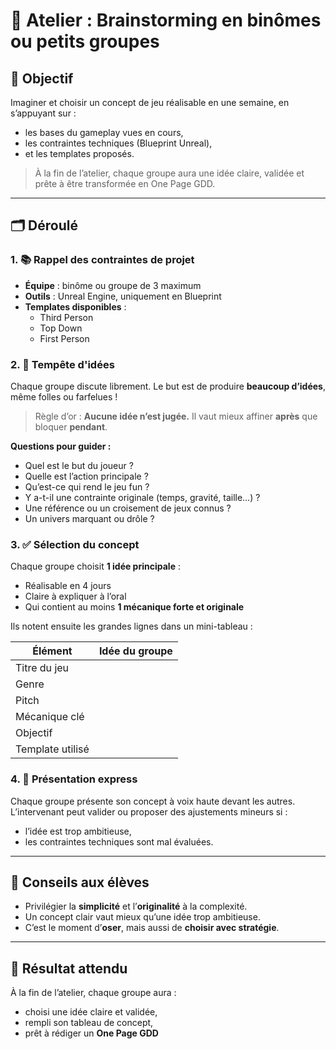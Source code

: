 # 🧠 Atelier : Brainstorming en binômes ou petits groupes

## 🎯 Objectif

Imaginer et choisir un concept de jeu réalisable en une semaine, en s’appuyant sur :
- les bases du gameplay vues en cours,
- les contraintes techniques (Blueprint Unreal),
- et les templates proposés.

> À la fin de l’atelier, chaque groupe aura une idée claire, validée et prête à être transformée en One Page GDD.

---



## 🗂️ Déroulé

### 1. 📚 Rappel des contraintes de projet

- **Équipe** : binôme ou groupe de 3 maximum
- **Outils** : Unreal Engine, uniquement en Blueprint
- **Templates disponibles** :
  - Third Person
  - Top Down
  - First Person

### 2. 💬 Tempête d'idées 

Chaque groupe discute librement. Le but est de produire **beaucoup d’idées**, même folles ou farfelues !

> Règle d’or : **Aucune idée n’est jugée.**
> Il vaut mieux affiner **après** que bloquer **pendant**.

**Questions pour guider :**
- Quel est le but du joueur ?
- Quelle est l’action principale ?
- Qu’est-ce qui rend le jeu fun ?
- Y a-t-il une contrainte originale (temps, gravité, taille…) ?
- Une référence ou un croisement de jeux connus ?
- Un univers marquant ou drôle ?

### 3. ✅ Sélection du concept 

Chaque groupe choisit **1 idée principale** :
- Réalisable en 4 jours
- Claire à expliquer à l’oral
- Qui contient au moins **1 mécanique forte et originale**

Ils notent ensuite les grandes lignes dans un mini-tableau :

| Élément       | Idée du groupe |
|---------------|----------------|
| Titre du jeu  |                |
| Genre         |                |
| Pitch         |                |
| Mécanique clé |                |
| Objectif      |                |
| Template utilisé |            |

### 4. 📣 Présentation express 

Chaque groupe présente son concept à voix haute devant les autres.  
L’intervenant peut valider ou proposer des ajustements mineurs si :
- l’idée est trop ambitieuse,
- les contraintes techniques sont mal évaluées.

---

## 🧠 Conseils aux élèves

- Privilégier la **simplicité** et l’**originalité** à la complexité.
- Un concept clair vaut mieux qu’une idée trop ambitieuse.
- C’est le moment d’**oser**, mais aussi de **choisir avec stratégie**.

---

## 📄 Résultat attendu

À la fin de l’atelier, chaque groupe aura :
- choisi une idée claire et validée,
- rempli son tableau de concept,
- prêt à rédiger un **One Page GDD** 
